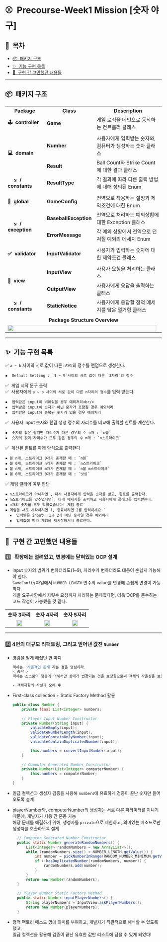 # ⚾&nbsp;&nbsp;Precourse-Week1 Mission **[숫자 야구]**

## 💌&nbsp;&nbsp;목차

- [📦&nbsp;&nbsp;패키지 구조](#패키지-구조)
- [✨&nbsp;&nbsp;기능 구현 목록](#기능-구현-목록)
- [🎨&nbsp;&nbsp;구현 간 고민했던 내용들](#구현-간-고민했던-내용들)

---

## 📦&nbsp;&nbsp;패키지 구조

<div align="center">
<table>
    <tr>
        <th align="center">Package</th>
        <th align="center">Class</th>
        <th align="center">Description</th>
    </tr>
    <tr>
        <td><b>🕹&nbsp;&nbsp;controller</b></td>
        <td><b>Game</b></td>
        <td>게임 로직을 메인으로 동작하는 컨트롤러 클래스</td>
    </tr>
    <tr><td colspan="3"></td></tr>
    <tr>
        <td rowspan="2"><b>💻&nbsp;&nbsp;domain</b></td>
        <td><b>Number</b></td>
        <td>사용자에게 입력받는 숫자와, 컴퓨터가 생성하는 숫자 클래스
        </td>
    </tr>
    <tr>
        <td><b>Result</b></td>
        <td>Ball Count와 Strike Count에 대한 결과 클래스</td>
    </tr>
    <tr>
        <td><b>&nbsp;&nbsp;&nbsp;&nbsp;↘️&nbsp;&nbsp;/ constants</b></td>
        <td><b>ResultType</b></td>
        <td>각 결과에 따라 다른 출력 방법에 대해 정의된 Enum</td>
    </tr>
    <tr><td colspan="3"></td></tr>
    <tr>
        <td><b>📃&nbsp;&nbsp;global</b></td>
        <td><b>GameConfig</b></td>
        <td>전역으로 작용하는 설정과 제약조건에 대한 Enum</td>
    </tr>
    <tr>
        <td rowspan="2"><b>&nbsp;&nbsp;&nbsp;&nbsp;↘️&nbsp;&nbsp;/ exception</b></td>
        <td><b>BaseballException</b></td>
        <td>전역으로 처리하는 예외상황에 대한 Exception 클래스<br/></td>
    </tr>
    <tr>
        <td><b>ErrorMessage</b></td>
        <td>각 예외 상황에서 전역으로 던져질 예외의 메세지 Enum</td>
    </tr>
    <tr><td colspan="3"></td></tr>
    <tr>
        <td><b>✅&nbsp;&nbsp;validator</b></td>
        <td><b>InputValidator</b></td>
        <td>사용자가 입력하는 숫자에 대한 제약조건 클래스</td>
    </tr>
    <tr><td colspan="3"></td></tr>
    <tr>
        <td rowspan="2"><b>💬&nbsp;&nbsp;view</b></td>
        <td><b>InputView</b></td>
        <td>사용자 요청을 처리하는 클래스</td>
    </tr>
    <tr>
        <td><b>OutputView</b></td>
        <td>사용자에게 응답을 출력하는 클래스</td>
    </tr>
    <tr>
        <td><b>&nbsp;&nbsp;&nbsp;&nbsp;↘️&nbsp;&nbsp;/ constants</b></td>
        <td><b>StaticNotice</b></td>
        <td>사용자에게 응답할 정적 메세지를 담은 열거형 클래스</td>
    </tr>
    <tr><td colspan="3"></td></tr>
    <tr>
        <td colspan="3" align="center"><b>Package Structure Overview</b></td>
    </tr>
    <tr>
        <td colspan="3"><img src="https://github.com/woowacourse-precourse/java-baseball-6/assets/112257466/f37d479a-d211-4c79-93cf-c0a4be1a7443" width="99%"></td>
    </tr>

</table>
</div>

---

## ✨&nbsp;&nbsp;기능 구현 목록

✅ `a ~ b` 사이의 서로 값이 다른 `n자리`의 정수를 랜덤으로 생성한다.

    ▪️  Default Setting : `1 ~ 9`사이의 서로 값이 다른 `3자리`의 정수

✅&nbsp;&nbsp;게임 시작 문구 출력<br/>
✅&nbsp;&nbsp;사용자에게 `a ~ b 사이의 서로 값이 다른 n자리의 정수`를 입력 받는다.

    ▪️  입력받은 input이 비어있을 경우 예외처리<br/>
    ▪️  입력받은 input이 숫자가 아닌 문자가 포함될 경우 예외처리
    ▪️  입력받은 input에 중복된 숫자가 있을 경우 예외처리

✅&nbsp;&nbsp;사용자 input 숫자와 랜덤 생성 정수의 자리수를 비교해 출력할 힌트를 계산한다.

    ▪️  숫자의 값은 같지만 자리수가 다른 경우의 수 n개 : `n볼`
    ▪️  숫자의 값과 자리수가 모두 같은 경우의 수 m개 : `n스트라이크`

✅&nbsp;&nbsp;계산된 힌트를 아래 양식으로 출력한다

    ▪️ 볼 n개, 스트라이크 0개가 존재할 때 : `n볼`
    ▪️ 볼 0개, 스트라이크 n개가 존재할 때 : `n스트라이크`
    ▪️ 볼 n개, 스트라이크 m개가 존재할 때 : `n볼 m스트라이크`
    ▪️ 볼 0개, 스트라이크 0개가 존재할 때 : `낫싱`

✅ 게임 클리어 여부 판단

    ▪️ n스트라이크가 아니라면`, 다시 사용자에게 입력을 숫자를 받고, 힌트를 출력한다.
    ▪️ n스트라이크를 맞추었다면`, 아래 메세지를 출력하고 사용자에게 플래그를 입력받는다.
    ▪️ n개의 숫자를 모두 맞히셨습니다! 게임 종료`
    ▪️ 게임을 새로 시작하려면 1, 종료하려면 2를 입력하세요.`
      ▪️  입력받은 input이 1과 2가 아닌 숫자일 경우 예외처리 
      ▪️  입력값에 따라 게임을 재시작하거나 종료한다.

--------------------------------------------------------

## 🎨&nbsp;&nbsp;구현 간 고민했던 내용들

### 1️⃣&nbsp;&nbsp;&nbsp;확장에는 열려있고, 변경에는 닫혀있는 OCP 설계

- input 숫자의 범위가 변하더라도(1~9), 자리수가 변하더라도 대응이 손쉽게 가능해야 한다.</br>
  `GameConfig` 파일에서 `NUMBER_LENGTH` 변수의 value를 변경해 손쉽게 변경이 가능하다.<br/>
  개발 요구사항에서 자릿수 요청까지 처리하는 문제였다면, 더욱 OCP를 준수하는 코드 작성이 가능했을 것 같다.

    <div align="center">

<table>
    <tr>
        <th align="center">숫자 3자리</th>
        <th align="center">숫자 4자리</th>
        <th align="center">숫자 5자리</th>
    </tr>
    <tr>
        <td align="center"><img src="https://github.com/woowacourse-precourse/java-baseball-6/assets/112257466/0b5b10f6-357f-4274-9b42-ea68d18edf85" height="50%"/></td>
        <td align="center"><img src="https://github.com/woowacourse-precourse/java-baseball-6/assets/112257466/33d19627-775a-4d56-b2c1-88c186a95336" height="50%"/></td>
        <td align="center"><img src="https://github.com/woowacourse-precourse/java-baseball-6/assets/112257466/e41b3fc0-2d6f-4f6c-abe4-f765abcb7aad" height="50%"/></td>
    </tr>
</table>


--------------------------------------------------------

### 2️⃣ 4번의 대규모 리팩토링, 그리고 얻어낸 값진 `Number`

- 영감을 얻게 해줬던 한 마디
  ```bash
  객체는 '자율적인 존재'라는 점을 명심하라.
  < 중략 >
  객체는 스스로의 행동에 의해서만 상태가 변경되는 것을 보장함으로써 객체의 자율성을 보장한다.
  
  - 객체지향의 사실과 오해 中
  ```

- First-class collection + Static Factory Method 활용
    ```java
  public class Number {
        private final List<Integer> numbers;
      
        // Player Input Number Constructor
        private Number(String input) {
            validateEmpty(input);
            validateNumberLength(input);   
            validateContainOnlyNumber(input);
            validateContainDuplicatedNumber(input);
    
            this.numbers = convertInputNumber(input);
        }
            
        // Computer Generated Number Constructor
        private Number(List<Integer> computerNumber) {
            this.numbers = computerNumber;
        }
    }
    ```

- 일급 컬렉션과 생성자 검증을 사용해 `numbers`에 유효하게 검증이 끝난 숫자만 들어오도록 설계
- playerNumber와, computerNumber의 생성자는 서로 다른 파라미터를 지니기 때문에, 개발자가 사용 간 혼동 가능<br/>
  해당 문제를 해결하기 위해, 생성자를 `private`으로 제한하고, 의미있는 메소드로만 생성자를 호출하도록 설계

  ```java
    // Computer Generated Number Constructor
    public static Number generateRandomNumbers() {
        List<Integer> randomNumbers = new ArrayList<>();
        while (randomNumbers.size() < NUMBER_LENGTH.getValue()) {
            int number = pickNumberInRange(RANDOM_NUMBER_MINIMUM.getValue(), RANDOM_NUMBER_MAXIMUM.getValue());
            if (!hasDuplicatedNumber(randomNumbers, number)) {
                randomNumbers.add(number);
            }
        }
        return new Number(randomNumbers);
    }
          
    // Player Number Static Factory Method
    public static Number inputPlayerNumbers() {
        String playerNumbers = InputView.askPlayerNumbers();
        return new Number(playerNumbers);
    }
  ```
- 정적 팩토리 메소드 명에 의미를 부여하고, 개발자가 직관적으로 해석할 수 있도록 했고,<br/>
  일급 컬렉션을 활용해 검증이 끝난 유효한 값만 리스트에 담을 수 있게 되었다!
